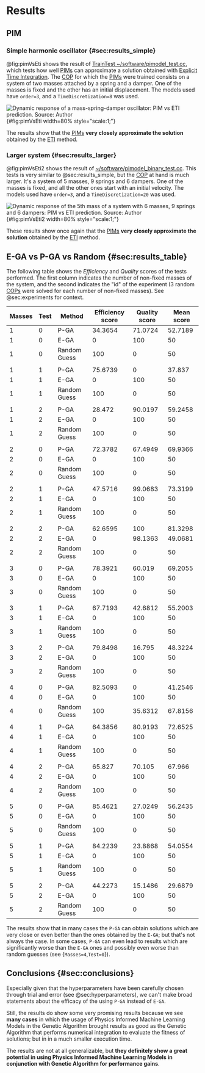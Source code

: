 # Results

## PIM

### Simple harmonic oscillator {#sec:results_simple}

@fig:pimVsEti shows the result of [TrainTest ~/software/pimodel_test.cc](https://github.com/andrebianchessi/msc/blob/2f3711488189dd3aac65c1067fb788faab5bf048/software/pimodel_test.cc#L1280), which tests how well
[PIMs](#sec:methods_pim) can approximate a solution obtained with [Explicit Time Integration](#sec:eti).
The [COP](#sec:cop) for which the [PIMs](#sec:methods_pim) were trained consists on a system of two masses attached by a spring and
a damper. One of the masses is fixed and the other has an initial displacement. The models used have `order=3`, and a `TimeDiscretization=8` was used.

![Dynamic response of a mass-spring-damper oscillator: PIM vs ETI prediction. Source: Author](figs/pimVsEtiSimpleSystem.png){#fig:pimVsEti width=80% style="scale:1;"}

The results show that the [PIMs](#sec:methods_pim)
**very closely approximate the solution** obtained by the [ETI](#sec:eti) method.

### Larger system {#sec:results_larger}

@fig:pimVsEti2 shows the result of [~/software/pimodel_binary_test.cc](https://github.com/andrebianchessi/msc/blob/main/software/pimodel_binary_test.cc). This tests is very similar to @sec:results_simple, but the [COP](#sec:cop) at hand is much larger.
It's a system of 5 masses, 9 springs and 6 dampers. One of the masses is fixed, and all the other ones start with an initial velocity.
The models used have `order=3`, and a `TimeDiscretization=20` was used.

![Dynamic response of the 5th mass of a system with 6 masses, 9 springs and 6 dampers: PIM vs ETI prediction. Source: Author](figs/pimVsEti5Mass15LinksSystem.png){#fig:pimVsEti2 width=80% style="scale:1;"}

These results show once again that the [PIMs](#sec:methods_pim)
**very closely approximate the solution** obtained by the [ETI](#sec:eti) method.

## E-GA vs P-GA vs Random {#sec:results_table}

The following table shows the *Efficiency* and *Quality* scores of the tests performed.
The first column indicates the number of non-fixed masses of the system, and the second indicates
the "id" of the experiment (3 random [COPs](#sec:cop) were solved for each number of non-fixed masses). See @sec:experiments for context.

| Masses | Test | Method       | Efficiency score | Quality score | Mean score |
| ------ | ---- | ------------ | ---------------- | ------------- | ---------- |
| 1      | 0    | P-GA         | 34.3654          | 71.0724       | 52.7189    |
| 1      | 0    | E-GA         | 0                | 100           | 50         |
| 1      | 0    | Random Guess | 100              | 0             | 50         |
|        |      |              |                  |               |            |
| 1      | 1    | P-GA         | 75.6739          | 0             | 37.837     |
| 1      | 1    | E-GA         | 0                | 100           | 50         |
| 1      | 1    | Random Guess | 100              | 0             | 50         |
|        |      |              |                  |               |            |
| 1      | 2    | P-GA         | 28.472           | 90.0197       | 59.2458    |
| 1      | 2    | E-GA         | 0                | 100           | 50         |
| 1      | 2    | Random Guess | 100              | 0             | 50         |
|        |      |              |                  |               |            |
| 2      | 0    | P-GA         | 72.3782          | 67.4949       | 69.9366    |
| 2      | 0    | E-GA         | 0                | 100           | 50         |
| 2      | 0    | Random Guess | 100              | 0             | 50         |
|        |      |              |                  |               |            |
| 2      | 1    | P-GA         | 47.5716          | 99.0683       | 73.3199    |
| 2      | 1    | E-GA         | 0                | 100           | 50         |
| 2      | 1    | Random Guess | 100              | 0             | 50         |
|        |      |              |                  |               |            |
| 2      | 2    | P-GA         | 62.6595          | 100           | 81.3298    |
| 2      | 2    | E-GA         | 0                | 98.1363       | 49.0681    |
| 2      | 2    | Random Guess | 100              | 0             | 50         |
|        |      |              |                  |               |            |
| 3      | 0    | P-GA         | 78.3921          | 60.019        | 69.2055    |
| 3      | 0    | E-GA         | 0                | 100           | 50         |
| 3      | 0    | Random Guess | 100              | 0             | 50         |
|        |      |              |                  |               |            |
| 3      | 1    | P-GA         | 67.7193          | 42.6812       | 55.2003    |
| 3      | 1    | E-GA         | 0                | 100           | 50         |
| 3      | 1    | Random Guess | 100              | 0             | 50         |
|        |      |              |                  |               |            |
| 3      | 2    | P-GA         | 79.8498          | 16.795        | 48.3224    |
| 3      | 2    | E-GA         | 0                | 100           | 50         |
| 3      | 2    | Random Guess | 100              | 0             | 50         |
|        |      |              |                  |               |            |
| 4      | 0    | P-GA         | 82.5093          | 0             | 41.2546    |
| 4      | 0    | E-GA         | 0                | 100           | 50         |
| 4      | 0    | Random Guess | 100              | 35.6312       | 67.8156    |
|        |      |              |                  |               |            |
| 4      | 1    | P-GA         | 64.3856          | 80.9193       | 72.6525    |
| 4      | 1    | E-GA         | 0                | 100           | 50         |
| 4      | 1    | Random Guess | 100              | 0             | 50         |
|        |      |              |                  |               |            |
| 4      | 2    | P-GA         | 65.827           | 70.105        | 67.966     |
| 4      | 2    | E-GA         | 0                | 100           | 50         |
| 4      | 2    | Random Guess | 100              | 0             | 50         |
|        |      |              |                  |               |            |
| 5      | 0    | P-GA         | 85.4621          | 27.0249       | 56.2435    |
| 5      | 0    | E-GA         | 0                | 100           | 50         |
| 5      | 0    | Random Guess | 100              | 0             | 50         |
|        |      |              |                  |               |            |
| 5      | 1    | P-GA         | 84.2239          | 23.8868       | 54.0554    |
| 5      | 1    | E-GA         | 0                | 100           | 50         |
| 5      | 1    | Random Guess | 100              | 0             | 50         |
|        |      |              |                  |               |            |
| 5      | 2    | P-GA         | 44.2273          | 15.1486       | 29.6879    |
| 5      | 2    | E-GA         | 0                | 100           | 50         |
| 5      | 2    | Random Guess | 100              | 0             | 50         |

The results show that in many cases the `P-GA` can obtain solutions which are very close or even better
than the ones obtained by the `E-GA`; but that's not always the case. In some cases, `P-GA` can even lead
to results which are significantly worse than the `E-GA` ones and possibly even worse than random guesses (see {`Masses=4`,`Test=0`}).

## Conclusions {#sec:conclusions}

Especially given that the hyperparameters have been carefully chosen
through trial and error (see @sec:hyperparameters), we can't make broad
statements about the efficacy of the using `P-GA` instead of `E-GA`.

Still, the results do show some very promising results because we see
**many cases** in which the usage of Physics Informed Machine Learning Models
in the Genetic Algorithm brought results as good as the Genetic Algorithm
that performs numerical integration to evaluate the fitness of solutions; but in
in a much smaller execution time.

The results are not at all generalizable, but **they definitely show a great
potential in using Physics Informed Machine Learning Models in conjunction
with Genetic Algorithm for performance gains**.